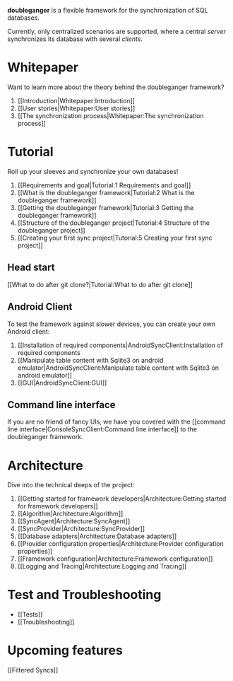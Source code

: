 **doubleganger** is a flexible framework for the synchronization of SQL databases.

Currently, only centralized scenarios are supported, where a central *server* synchronizes its database with several *clients*.

Whitepaper
==========

Want to learn more about the theory behind the doubleganger framework?

1. [[Introduction|Whitepaper:Introduction]]
2. [[User stories|Whitepaper:User stories]]
3. [[The synchronization process|Whitepaper:The synchronization process]]

Tutorial
========

Roll up your sleeves and synchronize your own databases!

1. [[Requirements and goal|Tutorial:1 Requirements and goal]]
2. [[What is the doubleganger framework|Tutorial:2 What is the doubleganger framework]]
3. [[Getting the doubleganger framework|Tutorial:3 Getting the doubleganger framework]]
4. [[Structure of the doubleganger project|Tutorial:4 Structure of the doubleganger project]]
5. [[Creating your first sync project|Tutorial:5 Creating your first sync project]]

Head start
----------

[[What to do after git clone?|Tutorial:What to do after git clone]]

Android Client
--------------

To test the framework against slower devices, you can create your own Android client:

1. [[Installation of required components|AndroidSyncClient:Installation of required components
2. [[Manipulate table content with Sqlite3 on android emulator|AndroidSyncClient:Manipulate table content with Sqlite3 on android emulator]]
3. [[GUI|AndroidSyncClient:GUI]]

Command line interface
----------------------

If you are no friend of fancy UIs, we have you covered with the [[command line interface|ConsoleSyncClient:Command line interface]] to the doubleganger framework.


Architecture
============

Dive into the technical deeps of the project:

1. [[Getting started for framework developers|Architecture:Getting started for framework developers]]
2. [[Algorithm|Architecture:Algorithm]]
3. [[SyncAgent|Architecture:SyncAgent]]
4. [[SyncProvider|Architecture:SyncProvider]]
5. [[Database adapters|Architecture:Database adapters]]
6. [[Provider configuration properties|Architecture:Provider configuration properties]]
7. [[Framework configuration|Architecture:Framework configuration]]
8. [[Logging and Tracing|Architecture:Logging and Tracing]]

Test and Troubleshooting
========================

 * [[Tests]]
 * [[Troubleshooting]]

Upcoming features
=================

[[Filtered Syncs]]